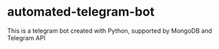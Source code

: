 # automated-telegram-bot
This is a telegram bot created with Python, supported by MongoDB and Telegram API
